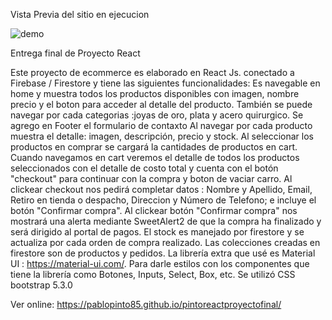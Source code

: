 Vista Previa del sitio en ejecucion

<image src="[/images/picture.jpg](https://i.ibb.co/k9Mxjgh/muestra-de-pagina-web.gif)" alt="demo">


Entrega final de Proyecto React

Este proyecto de ecommerce es elaborado en React Js. conectado a Firebase / Firestore y tiene las siguientes funcionalidades:
Es navegable en home y muestra todos los productos disponibles con imagen, nombre precio y el boton para acceder al detalle del producto.
También se puede navegar por cada categorias :joyas de oro, plata y acero quirurgico.
Se agrego en Footer el formulario de contaxto
Al navegar por cada producto muestra el detalle: imagen, descripción, precio y stock.
Al seleccionar los productos en comprar se cargará la cantidades de productos en cart.
Cuando navegamos en cart veremos el detalle de todos los productos seleccionados con el detalle de costo total y cuenta con el botón "checkout" para continuar con la compra y boton de vaciar carro. 
Al clickear checkout nos pedirá completar datos : Nombre y Apellido, Email, Retiro en tienda o despacho, Direccion y Número de Telefono; e incluye el botón "Confirmar compra".
Al clickear botón "Confirmar compra" nos mostrará una alerta mediante SweetAlert2 de que la compra ha finalizado y será dirigido al portal de pagos.
El stock es manejado por firestore y se actualiza por cada orden de compra realizado.
Las colecciones creadas en firestore son de productos y pedidos.
La librería extra que usé es Material UI : https://material-ui.com/.
Para darle estilos con los componentes que tiene la librería como Botones, Inputs, Select, Box, etc. Se utilizó CSS bootstrap 5.3.0

Ver online: https://pablopinto85.github.io/pintoreactproyectofinal/

